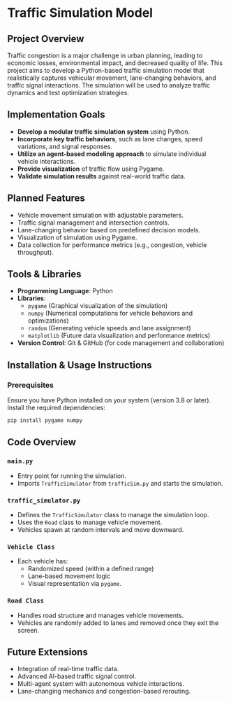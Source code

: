 # Traffic Simulation Model

## Project Overview
Traffic congestion is a major challenge in urban planning, leading to economic losses, environmental impact, and decreased quality of life. This project aims to develop a Python-based traffic simulation model that realistically captures vehicular movement, lane-changing behaviors, and traffic signal interactions. The simulation will be used to analyze traffic dynamics and test optimization strategies.

## Implementation Goals
- **Develop a modular traffic simulation system** using Python.
- **Incorporate key traffic behaviors**, such as lane changes, speed variations, and signal responses.
- **Utilize an agent-based modeling approach** to simulate individual vehicle interactions.
- **Provide visualization** of traffic flow using Pygame.
- **Validate simulation results** against real-world traffic data.

## Planned Features
- Vehicle movement simulation with adjustable parameters.
- Traffic signal management and intersection controls.
- Lane-changing behavior based on predefined decision models.
- Visualization of simulation using Pygame.
- Data collection for performance metrics (e.g., congestion, vehicle throughput).

## Tools & Libraries
- **Programming Language**: Python
- **Libraries**:
  - `pygame` (Graphical visualization of the simulation)
  - `numpy` (Numerical computations for vehicle behaviors and optimizations)
  - `random` (Generating vehicle speeds and lane assignment)
  - `matplotlib` (Future data visualization and performance metrics)
- **Version Control**: Git & GitHub (for code management and collaboration)

## Installation & Usage Instructions
### Prerequisites
Ensure you have Python installed on your system (version 3.8 or later). Install the required dependencies:
```bash
pip install pygame numpy
```
## Code Overview
### `main.py`
- Entry point for running the simulation.
- Imports `TrafficSimulator` from `trafficSim.py` and starts the simulation.

### `traffic_simulator.py`
- Defines the `TrafficSimulator` class to manage the simulation loop.
- Uses the `Road` class to manage vehicle movement.
- Vehicles spawn at random intervals and move downward.

### `Vehicle Class`
- Each vehicle has:
  - Randomized speed (within a defined range)
  - Lane-based movement logic
  - Visual representation via `pygame`.

### `Road Class`
- Handles road structure and manages vehicle movements.
- Vehicles are randomly added to lanes and removed once they exit the screen.

## Future Extensions
- Integration of real-time traffic data.
- Advanced AI-based traffic signal control.
- Multi-agent system with autonomous vehicle interactions.
- Lane-changing mechanics and congestion-based rerouting.
